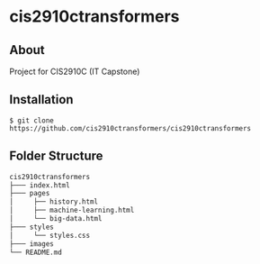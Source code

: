 # cis2910ctransformers

## About

Project for CIS2910C (IT Capstone)

## Installation

`$ git clone https://github.com/cis2910ctransformers/cis2910ctransformers`

## Folder Structure

```MARKDOWN
cis2910ctransformers
├─── index.html
├─── pages
│     ├── history.html
│     ├── machine-learning.html
│     └── big-data.html
├─── styles
│     └── styles.css
├─── images
└── README.md

```
